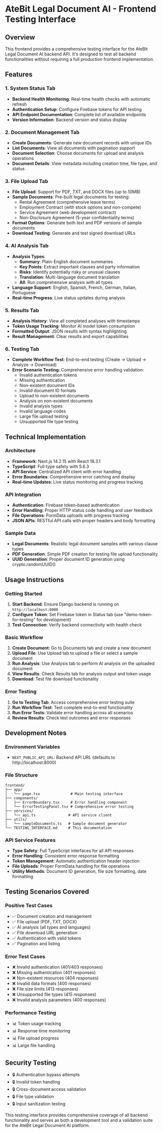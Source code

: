 # AteBit Legal Document AI - Frontend Testing Interface

## Overview

This frontend provides a comprehensive testing interface for the AteBit Legal Document AI backend API. It's designed to test all backend functionalities without requiring a full production frontend implementation.

## Features

### 1. System Status Tab
- **Backend Health Monitoring**: Real-time health checks with automatic refresh
- **Authentication Setup**: Configure Firebase tokens for API testing
- **API Endpoint Documentation**: Complete list of available endpoints
- **Version Information**: Backend version and status display

### 2. Document Management Tab
- **Create Documents**: Generate new document records with unique IDs
- **List Documents**: View all documents with pagination support
- **Document Selection**: Choose documents for upload and analysis operations
- **Document Details**: View metadata including creation time, file type, and status

### 3. File Upload Tab
- **File Upload**: Support for PDF, TXT, and DOCX files (up to 10MB)
- **Sample Documents**: Pre-built legal documents for testing:
  - Rental Agreement (comprehensive lease terms)
  - Employment Contract (with stock options and non-compete)
  - Service Agreement (web development contract)
  - Non-Disclosure Agreement (5-year confidentiality terms)
- **Format Options**: Generate both text and PDF versions of sample documents
- **Download Testing**: Generate and test signed download URLs

### 4. AI Analysis Tab
- **Analysis Types**:
  - **Summary**: Plain-English document summaries
  - **Key Points**: Extract important clauses and party information
  - **Risks**: Identify potentially risky or unusual clauses
  - **Translation**: Multi-language document translation
  - **All**: Run comprehensive analysis with all types
- **Language Support**: English, Spanish, French, German, Italian, Portuguese
- **Real-time Progress**: Live status updates during analysis

### 5. Results Tab
- **Analysis History**: View all completed analyses with timestamps
- **Token Usage Tracking**: Monitor AI model token consumption
- **Formatted Output**: JSON results with syntax highlighting
- **Result Management**: Clear results and export capabilities

### 6. Testing Tab
- **Complete Workflow Test**: End-to-end testing (Create → Upload → Analyze → Download)
- **Error Scenario Testing**: Comprehensive error handling validation:
  - Invalid authentication tokens
  - Missing authentication
  - Non-existent document IDs
  - Invalid document ID formats
  - Upload to non-existent documents
  - Analysis on non-existent documents
  - Invalid analysis types
  - Invalid language codes
  - Large file upload testing
  - Unsupported file type testing

## Technical Implementation

### Architecture
- **Framework**: Next.js 14.2.15 with React 18.3.1
- **TypeScript**: Full type safety with 5.6.3
- **API Service**: Centralized API client with error handling
- **Error Boundaries**: Comprehensive error catching and display
- **Real-time Updates**: Live status monitoring and progress tracking

### API Integration
- **Authentication**: Firebase token-based authentication
- **Error Handling**: Proper HTTP status code handling and user feedback
- **File Operations**: FormData uploads with progress tracking
- **JSON APIs**: RESTful API calls with proper headers and body formatting

### Sample Data
- **Legal Documents**: Realistic legal document samples with various clause types
- **PDF Generation**: Simple PDF creation for testing file upload functionality
- **UUID Generation**: Proper document ID generation using crypto.randomUUID()

## Usage Instructions

### Getting Started
1. **Start Backend**: Ensure Django backend is running on `http://localhost:8000`
2. **Configure Token**: Set Firebase token in Status tab (use "demo-token-for-testing" for development)
3. **Test Connection**: Verify backend connectivity with health check

### Basic Workflow
1. **Create Document**: Go to Documents tab and create a new document
2. **Upload File**: Use Upload tab to upload a file or select a sample document
3. **Run Analysis**: Use Analysis tab to perform AI analysis on the uploaded document
4. **View Results**: Check Results tab for analysis output and token usage
5. **Download**: Test file download functionality

### Error Testing
1. **Go to Testing Tab**: Access comprehensive error testing suite
2. **Run Workflow Test**: Test complete end-to-end functionality
3. **Run Error Tests**: Validate error handling across all scenarios
4. **Review Results**: Check test outcomes and error responses

## Development Notes

### Environment Variables
- `NEXT_PUBLIC_API_URL`: Backend API URL (defaults to http://localhost:8000)

### File Structure
```
frontend/
├── app/
│   └── page.tsx              # Main testing interface
├── components/
│   ├── ErrorBoundary.tsx     # Error handling component
│   └── ErrorTestingPanel.tsx # Comprehensive error testing
├── services/
│   └── api.ts               # API service client
├── utils/
│   └── sampleDocuments.ts   # Sample document generator
└── TESTING_INTERFACE.md     # This documentation
```

### API Service Features
- **Type Safety**: Full TypeScript interfaces for all API responses
- **Error Handling**: Consistent error response formatting
- **Token Management**: Automatic authentication header injection
- **File Uploads**: Proper FormData handling for file operations
- **Utility Methods**: Document ID generation, file size formatting, date formatting

## Testing Scenarios Covered

### Positive Test Cases
- ✅ Document creation and management
- ✅ File upload (PDF, TXT, DOCX)
- ✅ AI analysis (all types and languages)
- ✅ File download URL generation
- ✅ Authentication with valid tokens
- ✅ Pagination and listing

### Error Test Cases
- ❌ Invalid authentication (401/403 responses)
- ❌ Missing authentication (401 responses)
- ❌ Non-existent resources (404 responses)
- ❌ Invalid data formats (400 responses)
- ❌ File size limits (413 responses)
- ❌ Unsupported file types (415 responses)
- ❌ Invalid analysis parameters (400 responses)

### Performance Testing
- 📊 Token usage tracking
- 📊 Response time monitoring
- 📊 File upload progress
- 📊 Large file handling

## Security Testing
- 🔒 Authentication bypass attempts
- 🔒 Invalid token handling
- 🔒 Cross-document access validation
- 🔒 File type validation
- 🔒 Input sanitization testing

This testing interface provides comprehensive coverage of all backend functionality and serves as both a development tool and a validation suite for the AteBit Legal Document AI platform.